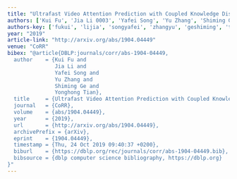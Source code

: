 ```yaml
---
title: "Ultrafast Video Attention Prediction with Coupled Knowledge Distillation"
authors: ['Kui Fu', 'Jia Li 0003', 'Yafei Song', 'Yu Zhang', 'Shiming Ge', 'Yonghong Tian 0001']
authors-key: ['fukui', 'lijia', 'songyafei', 'zhangyu', 'geshiming', 'tianyonghong']
year: "2019"
article-link: "http://arxiv.org/abs/1904.04449"
venue: "CoRR"
bibex: "@article{DBLP:journals/corr/abs-1904-04449,
  author    = {Kui Fu and
               Jia Li and
               Yafei Song and
               Yu Zhang and
               Shiming Ge and
               Yonghong Tian},
  title     = {Ultrafast Video Attention Prediction with Coupled Knowledge Distillation},
  journal   = {CoRR},
  volume    = {abs/1904.04449},
  year      = {2019},
  url       = {http://arxiv.org/abs/1904.04449},
  archivePrefix = {arXiv},
  eprint    = {1904.04449},
  timestamp = {Thu, 24 Oct 2019 09:40:37 +0200},
  biburl    = {https://dblp.org/rec/journals/corr/abs-1904-04449.bib},
  bibsource = {dblp computer science bibliography, https://dblp.org}
}"
---
```

